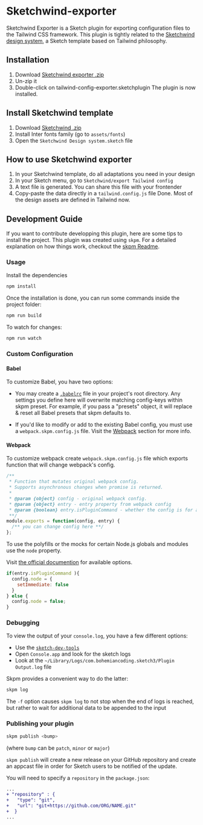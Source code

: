 # Sketchwind-exporter

Sketchwind Exporter is a Sketch plugin for exporting configuration files to the Tailwind CSS framework. This plugin is tightly related to the [Sketchwind design system](https://github.com/sylvainaerni/sketchwind), a Sketch template based on Tailwind philosophy.

## Installation

1. Download [Sketchwind exporter .zip](https://github.com/sylvainaerni/sketchwind-exporter/archive/master.zip)
2. Un-zip it
3. Double-click on tailwind-config-exporter.sketchplugin
The plugin is now installed.

## Install Sketchwind template

1. Download [Sketchwind .zip](https://github.com/sylvainaerni/sketchwind/archive/master.zip)
2. Install Inter fonts family (go to `assets/fonts`)
3. Open the `Sketchwind Design system.sketch` file 

## How to use Sketchwind exporter

1. In your Sketchwind template, do all adaptations you need in your design
2. In your Sketch menu, go to `Sketchwind/export Tailwind config` 
3. A text file is generated. You can share this file with your frontender 
4. Copy-paste the data directly in a `tailwind.config.js` file
Done. Most of the design assets are defined in Tailwind now.


## Development Guide
If you want to contribute developping this plugin, here are some tips to install the project.
This plugin was created using `skpm`. For a detailed explanation on how things work, checkout the [skpm Readme](https://github.com/skpm/skpm/blob/master/README.md).

### Usage

Install the dependencies

```bash
npm install
```

Once the installation is done, you can run some commands inside the project folder:

```bash
npm run build
```

To watch for changes:

```bash
npm run watch
```

### Custom Configuration

#### Babel

To customize Babel, you have two options:

- You may create a [`.babelrc`](https://babeljs.io/docs/usage/babelrc) file in your project's root directory. Any settings you define here will overwrite matching config-keys within skpm preset. For example, if you pass a "presets" object, it will replace & reset all Babel presets that skpm defaults to.

- If you'd like to modify or add to the existing Babel config, you must use a `webpack.skpm.config.js` file. Visit the [Webpack](#webpack) section for more info.

#### Webpack

To customize webpack create `webpack.skpm.config.js` file which exports function that will change webpack's config.

```js
/**
 * Function that mutates original webpack config.
 * Supports asynchronous changes when promise is returned.
 *
 * @param {object} config - original webpack config.
 * @param {object} entry - entry property from webpack config
 * @param {boolean} entry.isPluginCommand - whether the config is for a plugin command or a resource
 **/
module.exports = function(config, entry) {
  /** you can change config here **/
};
```

To use the polyfills or the mocks for certain Node.js globals and modules use the `node` property.

Visit [the official documention](https://webpack.js.org/configuration/node/) for available options.

```js
if(entry.isPluginCommand ){
  config.node = {
    setImmediate: false
  }
} else {
  config.node = false;
}
```

### Debugging

To view the output of your `console.log`, you have a few different options:

- Use the [`sketch-dev-tools`](https://github.com/skpm/sketch-dev-tools)
- Open `Console.app` and look for the sketch logs
- Look at the `~/Library/Logs/com.bohemiancoding.sketch3/Plugin Output.log` file

Skpm provides a convenient way to do the latter:

```bash
skpm log
```

The `-f` option causes `skpm log` to not stop when the end of logs is reached, but rather to wait for additional data to be appended to the input

### Publishing your plugin

```bash
skpm publish <bump>
```

(where `bump` can be `patch`, `minor` or `major`)

`skpm publish` will create a new release on your GitHub repository and create an appcast file in order for Sketch users to be notified of the update.

You will need to specify a `repository` in the `package.json`:

```diff
...
+ "repository" : {
+   "type": "git",
+   "url": "git+https://github.com/ORG/NAME.git"
+  }
...
```
